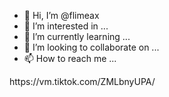 - 👋 Hi, I’m @flimeax
- 👀 I’m interested in ...
- 🌱 I’m currently learning ...
- 💞️ I’m looking to collaborate on ...
- 📫 How to reach me ...

<!---
flimeax/flimeax is a ✨ special ✨ repository because its `README.md` (this file) appears on your GitHub profile.
You can click the Preview link to take a look at your changes.
---> https://vm.tiktok.com/ZMLbnyUPA/
